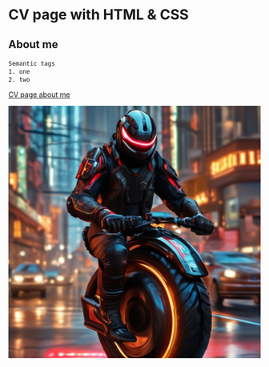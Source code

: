 # CV page with HTML & CSS

## About me

```angular2html
Semantic tags
1. one
2. two
```

[CV page about me](https://vplotnikov-ru.github.io/cv_page_frontender/)

![image](img/ava.png)
